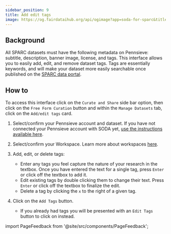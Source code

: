 ```yaml
---
sidebar_position: 9
title: Add edit tags
image: https://og.fairdataihub.org/api/ogimage?app=soda-for-sparc&title=Add%2Fedit%20tags&description=Manage%20Dataset
---
```


## Background

All SPARC datasets must have the following metadata on Pennsieve: subtitle, description, banner image, license, and tags. This interface allows you to easily add, edit, and remove dataset tags. Tags are essentially keywords, and will make your dataset more easily searchable once published on the [SPARC data portal](https://sparc.science/).

## How to

To access this interface click on the `Curate and Share` side bar option, then click on the `Free Form Curation` button and within the `Manage Datasets` tab, click on the
`Add/edit tags` card.

1. Select/confirm your Pennsieve account and dataset. If you have not connected your Pennsieve account with SODA yet, [use the instructions available here](./connect-your-pennsieve-account-with-soda).
2. Select/confirm your Workspace. Learn more about workspaces [here](../../how-to/how-to-use-workspaces.md).
3. Add, edit, or delete tags:
   - Enter any tags you feel capture the nature of your research in the textbox. Once you have entered the text for a single tag, press `Enter` or click off the textbox to add it.
   - Edit existing tags by double clicking them to change their text. Press `Enter` or click off the textbox to finalize the edit.
   - Delete a tag by clicking the `x` to the right of a given tag.
4. Click on the `Add Tags` button.

   - If you already had tags you will be presented with an `Edit Tags` button to click on instead.

import PageFeedback from '@site/src/components/PageFeedback';

<PageFeedback />
